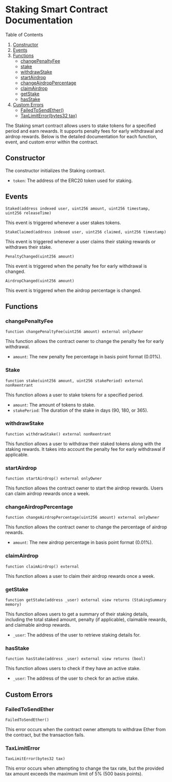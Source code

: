 # Staking Smart Contract Documentation

Table of Contents

1. [Constructor](#constructor)
2. [Events](#events)
3. [Functions](#functions)
    - [changePenaltyFee](#changepenaltyfee)
    - [stake](#stake)
    - [withdrawStake](#withdrawstake)
    - [startAirdrop](#startairdrop)
    - [changeAirdropPercentage](#changeairdroppercentage)
    - [claimAirdrop](#claimairdrop)
    - [getStake](#getstake)
    - [hasStake](#hasstake)
4. [Custom Errors](#custom-errors)
    - [FailedToSendEther()](#failedtosendether)
    - [TaxLimitError(bytes32 tax)](#taxlimiterror)

The Staking smart contract allows users to stake tokens for a specified period and earn rewards. It supports penalty fees for early withdrawal and airdrop rewards. Below is the detailed documentation for each function, event, and custom error within the contract.

## Constructor

The constructor initializes the Staking contract.

-   `token`: The address of the ERC20 token used for staking.

## Events

```solidity
Staked(address indexed user, uint256 amount, uint256 timestamp, uint256 releaseTime)
```

This event is triggered whenever a user stakes tokens.

```solidity
StakeClaimed(address indexed user, uint256 claimed, uint256 timestamp)
```

This event is triggered whenever a user claims their staking rewards or withdraws their stake.

```solidity
PenaltyChanged(uint256 amount)
```

This event is triggered when the penalty fee for early withdrawal is changed.

```solidity
AirdropChanged(uint256 amount)
```

This event is triggered when the airdrop percentage is changed.

## Functions

### changePenaltyFee

```solidity
function changePenaltyFee(uint256 amount) external onlyOwner
```

This function allows the contract owner to change the penalty fee for early withdrawal.

-   `amount`: The new penalty fee percentage in basis point format (0.01%).

### Stake

```solidity
function stake(uint256 amount, uint256 stakePeriod) external nonReentrant
```

This function allows a user to stake tokens for a specified period.

-   `amount`: The amount of tokens to stake.
-   `stakePeriod`: The duration of the stake in days (90, 180, or 365).

### withdrawStake

```solidity
function withdrawStake() external nonReentrant
```

This function allows a user to withdraw their staked tokens along with the staking rewards. It takes into account the penalty fee for early withdrawal if applicable.

### startAirdrop

```solidity
function startAirdrop() external onlyOwner
```

This function allows the contract owner to start the airdrop rewards. Users can claim airdrop rewards once a week.

### changeAirdropPercentage

```solidity
function changeAirdropPercentage(uint256 amount) external onlyOwner
```

This function allows the contract owner to change the percentage of airdrop rewards.

-   `amount`: The new airdrop percentage in basis point format (0.01%).

### claimAirdrop

```solidity
function claimAirdrop() external
```

This function allows a user to claim their airdrop rewards once a week.

### getStake

```solidity
function getStake(address _user) external view returns (StakingSummary memory)
```

This function allows users to get a summary of their staking details, including the total staked amount, penalty (if applicable), claimable rewards, and claimable airdrop rewards.

-   `_user`: The address of the user to retrieve staking details for.

### hasStake

```solidity
function hasStake(address _user) external view returns (bool)
```

This function allows users to check if they have an active stake.

-   `_user`: The address of the user to check for an active stake.

## Custom Errors

### FailedToSendEther

```solidity
FailedToSendEther()
```

This error occurs when the contract owner attempts to withdraw Ether from the contract, but the transaction fails.

### TaxLimitError

```solidity
TaxLimitError(bytes32 tax)
```

This error occurs when attempting to change the tax rate, but the provided tax amount exceeds the maximum limit of 5% (500 basis points).

